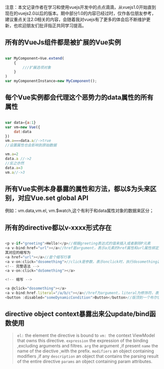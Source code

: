 注意：本文记录作者在学习和使用vuejs开发中的点点滴滴，从vuejs1.0开始直到现在的vuejs2.0以后的版本。期中部分1.0的内容已经过时，仅作各位朋友参考，建议重点关注2.0相关的内容，会随着我对vuejs有了更多的体会后不断维护更新，也欢迎朋友们批评指正共同学习提高。

## 所有的VueJs组件都是被扩展的Vue实例

```javascript

var MyComponent=Vue.extend(
    {
        ///扩展选项对象
    }
)
var myComponentInstance=new MyComponent();
```

## 每个Vue实例都会代理这个恶势力的data属性的所有属性

```Javascript

var data={a:1}
var vm=new Vue({
    dat:data
}) 
vm.a===data.a//->true
//设置属性也会影响到原始数据

vm.a=2
data.a //->2
//反之亦然
data.a=3
vm.a//->3
```

## 所有Vue实例本身暴露的属性和方法，都以$为头来区别，对应Vue.set global API

例如：vm.data,vm.el, vm.$watch,这个有利于和data属性对象的数据来区分；

## 所有的directive都以v-xxxx形式存在
 
```JavaScript

<p v-if="greeting">Hello!</p>//根据greeting表达式的值来插入或者删除P元素
<a v-bind:href="url"></a>//href是argument，表示a元素的href属性和url属性绑定起来
其对应的缩写为
<a href="url"></a>//是个缩写行事
<a v-on:click="dosomething">//click是参数，表示onclick时，执行dosomething这个表达式（函数）
<!-- 完整语法 -->
<a v-on:click="doSomething"></a>

<!-- 缩写 -->

<a @click="dosomething"></a>
<a v-bind:href.literal="/a/b/c"></a>//href为argument，literal为修饰符，表示后面“/a/b/c”d字面值，而不是表达式
<button :disabled="someDynamicCondition">Button</button>//版顶到一个布尔值，如果真，则disabled属性就加载button上
```

## directive object context暴露出来公update/bind函数使用

> `el:` the element the directive is bound to
> `vm: `the context ViewModel that owns this directive.
> `expression` the expression of the binding ,excluding arguments and filtres.
> `arg` the argument ,if present
> `name` the name of the diective ,with the prefix.
> `modifiers` an object containing modifiers ,if any
> `description` an object that contains the parsing result of the entire directive
> `params` an object containing param attributes.


```
